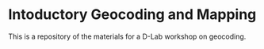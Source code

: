 # Intoductory Geocoding and Mapping

This is a repository of the materials for a D-Lab workshop on geocoding.
